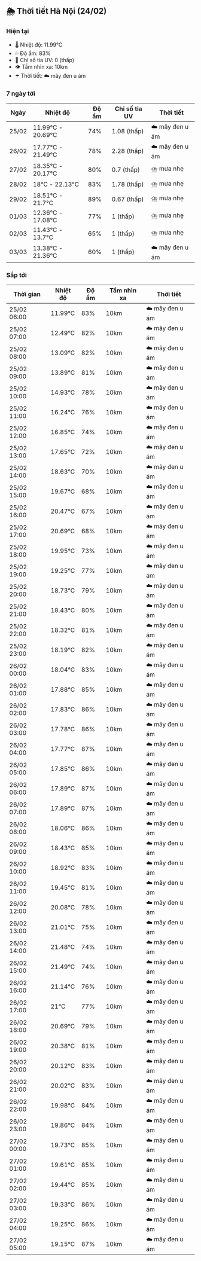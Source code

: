 ## 🌦️ Thời tiết Hà Nội (24/02)

### Hiện tại

- 🌡️ Nhiệt độ: 11.99℃
- 💦 Độ ẩm: 83%
- 🌟 Chỉ số tia UV: 0 (thấp)
- 👁️ Tầm nhìn xa: 10km
- ☂️ Thời tiết: ☁️ mây đen u ám

### 7 ngày tới

| Ngày | Nhiệt độ | Độ ẩm | Chỉ số tia UV | Thời tiết |
| --- | --- | --- | --- | --- |
| 25/02 | 11.99℃ - 20.69℃ | 74% | 1.08 (thấp) | ☁️ mây đen u ám |
| 26/02 | 17.77℃ - 21.49℃ | 78% | 2.28 (thấp) | ☁️ mây đen u ám |
| 27/02 | 18.35℃ - 20.17℃ | 80% | 0.7 (thấp) | ⛈️ mưa nhẹ |
| 28/02 | 18℃ - 22.13℃ | 83% | 1.78 (thấp) | ⛈️ mưa nhẹ |
| 29/02 | 18.51℃ - 21.7℃ | 89% | 0.67 (thấp) | ⛈️ mưa nhẹ |
| 01/03 | 12.36℃ - 17.08℃ | 77% | 1 (thấp) | ⛈️ mưa nhẹ |
| 02/03 | 11.43℃ - 13.7℃ | 65% | 1 (thấp) | ⛈️ mưa nhẹ |
| 03/03 | 13.38℃ - 21.36℃ | 60% | 1 (thấp) | ☁️ mây đen u ám |

### Sắp tới

| Thời gian | Nhiệt độ | Độ ẩm | Tầm nhìn xa | Thời tiết |
| --- | --- | --- | --- | --- |
| 25/02 06:00 | 11.99℃ | 83% | 10km | ☁️ mây đen u ám |
| 25/02 07:00 | 12.49℃ | 82% | 10km | ☁️ mây đen u ám |
| 25/02 08:00 | 13.09℃ | 82% | 10km | ☁️ mây đen u ám |
| 25/02 09:00 | 13.89℃ | 81% | 10km | ☁️ mây đen u ám |
| 25/02 10:00 | 14.93℃ | 78% | 10km | ☁️ mây đen u ám |
| 25/02 11:00 | 16.24℃ | 76% | 10km | ☁️ mây đen u ám |
| 25/02 12:00 | 16.85℃ | 74% | 10km | ☁️ mây đen u ám |
| 25/02 13:00 | 17.65℃ | 72% | 10km | ☁️ mây đen u ám |
| 25/02 14:00 | 18.63℃ | 70% | 10km | ☁️ mây đen u ám |
| 25/02 15:00 | 19.67℃ | 68% | 10km | ☁️ mây đen u ám |
| 25/02 16:00 | 20.47℃ | 67% | 10km | ☁️ mây đen u ám |
| 25/02 17:00 | 20.69℃ | 68% | 10km | ☁️ mây đen u ám |
| 25/02 18:00 | 19.95℃ | 73% | 10km | ☁️ mây đen u ám |
| 25/02 19:00 | 19.25℃ | 77% | 10km | ☁️ mây đen u ám |
| 25/02 20:00 | 18.73℃ | 79% | 10km | ☁️ mây đen u ám |
| 25/02 21:00 | 18.43℃ | 80% | 10km | ☁️ mây đen u ám |
| 25/02 22:00 | 18.32℃ | 81% | 10km | ☁️ mây đen u ám |
| 25/02 23:00 | 18.19℃ | 82% | 10km | ☁️ mây đen u ám |
| 26/02 00:00 | 18.04℃ | 83% | 10km | ☁️ mây đen u ám |
| 26/02 01:00 | 17.88℃ | 85% | 10km | ☁️ mây đen u ám |
| 26/02 02:00 | 17.83℃ | 86% | 10km | ☁️ mây đen u ám |
| 26/02 03:00 | 17.78℃ | 86% | 10km | ☁️ mây đen u ám |
| 26/02 04:00 | 17.77℃ | 87% | 10km | ☁️ mây đen u ám |
| 26/02 05:00 | 17.85℃ | 86% | 10km | ☁️ mây đen u ám |
| 26/02 06:00 | 17.89℃ | 87% | 10km | ☁️ mây đen u ám |
| 26/02 07:00 | 17.89℃ | 87% | 10km | ☁️ mây đen u ám |
| 26/02 08:00 | 18.06℃ | 86% | 10km | ☁️ mây đen u ám |
| 26/02 09:00 | 18.43℃ | 85% | 10km | ☁️ mây đen u ám |
| 26/02 10:00 | 18.92℃ | 83% | 10km | ☁️ mây đen u ám |
| 26/02 11:00 | 19.45℃ | 81% | 10km | ☁️ mây đen u ám |
| 26/02 12:00 | 20.08℃ | 78% | 10km | ☁️ mây đen u ám |
| 26/02 13:00 | 21.01℃ | 75% | 10km | ☁️ mây đen u ám |
| 26/02 14:00 | 21.48℃ | 74% | 10km | ☁️ mây đen u ám |
| 26/02 15:00 | 21.49℃ | 74% | 10km | ☁️ mây đen u ám |
| 26/02 16:00 | 21.14℃ | 76% | 10km | ☁️ mây đen u ám |
| 26/02 17:00 | 21℃ | 77% | 10km | ☁️ mây đen u ám |
| 26/02 18:00 | 20.69℃ | 79% | 10km | ☁️ mây đen u ám |
| 26/02 19:00 | 20.38℃ | 81% | 10km | ☁️ mây đen u ám |
| 26/02 20:00 | 20.12℃ | 83% | 10km | ☁️ mây đen u ám |
| 26/02 21:00 | 20.02℃ | 83% | 10km | ☁️ mây đen u ám |
| 26/02 22:00 | 19.98℃ | 84% | 10km | ☁️ mây đen u ám |
| 26/02 23:00 | 19.86℃ | 84% | 10km | ☁️ mây đen u ám |
| 27/02 00:00 | 19.73℃ | 85% | 10km | ☁️ mây đen u ám |
| 27/02 01:00 | 19.61℃ | 85% | 10km | ☁️ mây đen u ám |
| 27/02 02:00 | 19.44℃ | 85% | 10km | ☁️ mây đen u ám |
| 27/02 03:00 | 19.33℃ | 86% | 10km | ☁️ mây đen u ám |
| 27/02 04:00 | 19.25℃ | 86% | 10km | ☁️ mây đen u ám |
| 27/02 05:00 | 19.15℃ | 87% | 10km | ☁️ mây đen u ám |

